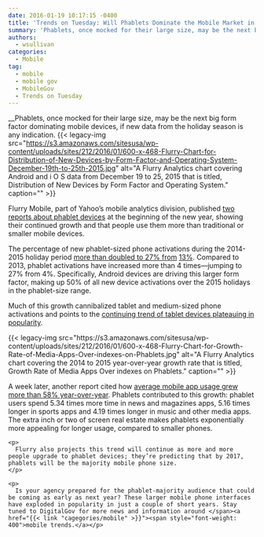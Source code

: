 ```yaml
---
date: 2016-01-19 10:17:15 -0400
title: 'Trends on Tuesday: Will Phablets Dominate the Mobile Market in 2017?'
summary: 'Phablets, once mocked for their large size, may be the next big form factor dominating mobile devices, if new data from the holiday season is any indication. Flurry Mobile, part of Yahoo&#8217;s mobile analytics division, published two reports about phablet devices at the beginning of the new year, showing their continued growth and that people use'
authors:
  - wsullivan
categories:
  - Mobile
tag:
  - mobile
  - mobile gov
  - MobileGov
  - Trends on Tuesday
---
```


__Phablets, once mocked for their large size, may be the next big form factor dominating mobile devices, if new data from the holiday season is any indication. {{< legacy-img src="https://s3.amazonaws.com/sitesusa/wp-content/uploads/sites/212/2016/01/600-x-468-Flurry-Chart-for-Distribution-of-New-Devices-by-Form-Factor-and-Operating-System-December-19th-to-25th-2015.jpg" alt="A Flurry Analytics chart covering Android and i O S data from December 19 to 25, 2015 that is titled, Distribution of New Devices by Form Factor and Operating System." caption="" >}} 

Flurry Mobile, part of Yahoo&#8217;s mobile analytics division, published [two reports about phablet devices](https://developer.yahoo.com/) at the beginning of the new year, showing their continued growth and that people use them more than traditional or smaller mobile devices.

The percentage of new phablet-sized phone activations during the 2014-2015 holiday period [more than doubled to 27% from](http://flurrymobile.tumblr.com/post/136133865650/pha-la-la-a-real-phabulous-holiday) </span><span style="font-weight: 400"><a href="http://flurrymobile.tumblr.com/post/136133865650/pha-la-la-a-real-phabulous-holiday">13%</a>. Compared to 2013, phablet activations have increased more than 4 times—jumping to 27% from 4%. Specifically, Android devices are driving this larger form factor, making up 50% of all new device activations over the 2015 holidays in the phablet-size range.</p> 

<p>
  Much of this growth cannibalized tablet and medium-sized phone activations and points to the </span><a href="http://qz.com/560538/if-you-dont-have-a-tablet-by-now-you-probably-never-will/"><span style="font-weight: 400">continuing trend of tablet devices plateauing in popularity</span></a><span style="font-weight: 400">. </p> 
  
  <p>
     
  </p> {{< legacy-img src="https://s3.amazonaws.com/sitesusa/wp-content/uploads/sites/212/2016/01/600-x-468-Flurry-Chart-for-Growth-Rate-of-Media-Apps-Over-indexes-on-Phablets.jpg" alt="A Flurry Analytics chart covering the 2014 to 2015 year-over-year growth rate that is titled, Growth Rate of Media Apps Over indexes on Phablets." caption="" >}} 
  
  <p>
    A week later, another report </span><span style="font-weight: 400">cited how <a href="http://flurrymobile.tumblr.com/post/136677391508/stateofmobile2015">average mobile app usage grew more than 58% year-over-year</a>. Phablets contributed to this growth: phablet users spend 5.34 times more time in news and magazines apps, 5.16 times longer in sports apps and 4.19 times longer in music and other media apps. The extra inch or two of screen real estate makes phablets exponentially more appealing for longer usage, compared to smaller phones.</p> 
    
    <p>
      Flurry also projects this trend will continue as more and more people upgrade to phablet devices; they’re predicting that by 2017, phablets will be the majority mobile phone size.
    </p>
    
    <p>
      Is your agency prepared for the phablet-majority audience that could be coming as early as next year? These larger mobile phone interfaces have exploded in popularity in just a couple of short years. Stay tuned to DigitalGov for more news and information around </span><a href="{{< link "cagegories/mobile" >}}"><span style="font-weight: 400">mobile trends.</a></p>